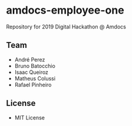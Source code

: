 # amdocs-employee-one
Repository for 2019 Digital Hackathon @ Amdocs

## Team

  * André Perez
  * Bruno Batocchio
  * Isaac Queiroz
  * Matheus Colussi
  * Rafael Pinheiro

## License

  * MIT License
